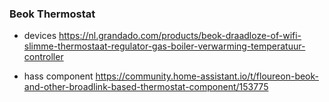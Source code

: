 ### Beok Thermostat
* devices
https://nl.grandado.com/products/beok-draadloze-of-wifi-slimme-thermostaat-regulator-gas-boiler-verwarming-temperatuur-controller

* hass component
https://community.home-assistant.io/t/floureon-beok-and-other-broadlink-based-thermostat-component/153775